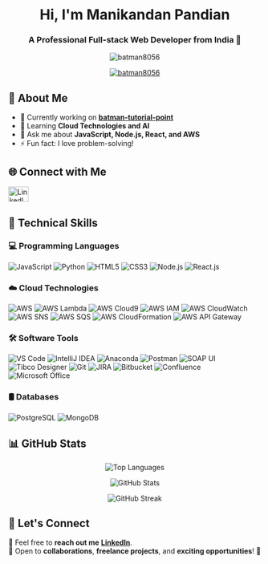 <h1 align="center">Hi, I'm Manikandan Pandian</h1>
<h3 align="center">A Professional Full-stack Web Developer from India 🚀</h3>

<p align="center">
  <img src="https://komarev.com/ghpvc/?username=batman8056&label=Profile%20views&color=0e75b6&style=flat" alt="batman8056" />
</p>

<p align="center">
  <a href="https://github.com/ryo-ma/github-profile-trophy">
    <img src="https://github-profile-trophy.vercel.app/?username=batman8056&theme=dracula" alt="batman8056" />
  </a>
</p>

## 🚀 About Me
- 🔭 Currently working on **[batman-tutorial-point](https://github.com/batman8056/batman-tutorial-point/)**  
- 🌱 Learning **Cloud Technologies and AI**  
- 💬 Ask me about **JavaScript, Node.js, React, and AWS**   
- ⚡ Fun fact: I love problem-solving!

## 🌐 Connect with Me
<p align="left">
  <a href="https://www.linkedin.com/in/manikandan-pandian-39b16621b/" target="blank">
    <img align="center" src="https://raw.githubusercontent.com/rahuldkjain/github-profile-readme-generator/master/src/images/icons/Social/linked-in-alt.svg" alt="LinkedIn" height="30" width="40" />
  </a>
</p>


## 🚀 **Technical Skills**  

### 💻 **Programming Languages**  
![JavaScript](https://img.shields.io/badge/JavaScript-%23323330.svg?style=plastic&logo=javascript&logoColor=%23F7DF1E) ![Python](https://img.shields.io/badge/Python-3670A0?style=plastic&logo=python&logoColor=ffdd54)  ![HTML5](https://img.shields.io/badge/HTML5-%23E34F26.svg?style=plastic&logo=html5&logoColor=white)  ![CSS3](https://img.shields.io/badge/CSS3-%231572B6.svg?style=plastic&logo=css3&logoColor=white)  ![Node.js](https://img.shields.io/badge/Node.js-339933?style=plastic&logo=nodedotjs&logoColor=white)  ![React.js](https://img.shields.io/badge/React-%2361DAFB.svg?style=plastic&logo=react&logoColor=white)  

### ☁️ **Cloud Technologies**  
![AWS](https://img.shields.io/badge/AWS-%23FF9900.svg?style=plastic&logo=amazonaws&logoColor=white)  ![AWS Lambda](https://img.shields.io/badge/AWS%20Lambda-FF9900?style=plastic&logo=awslambda&logoColor=white)  ![AWS Cloud9](https://img.shields.io/badge/AWS%20Cloud9-232F3E?style=plastic&logo=amazonaws&logoColor=white)  ![AWS IAM](https://img.shields.io/badge/AWS%20IAM-232F3E?style=plastic&logo=amazonaws&logoColor=white) ![AWS CloudWatch](https://img.shields.io/badge/AWS%20CloudWatch-FF9900?style=plastic&logo=amazonaws&logoColor=white)  ![AWS SNS](https://img.shields.io/badge/AWS%20SNS-FF4F8B?style=plastic&logo=amazonaws&logoColor=white)  ![AWS SQS](https://img.shields.io/badge/AWS%20SQS-FF9900?style=plastic&logo=amazonaws&logoColor=white)  ![AWS CloudFormation](https://img.shields.io/badge/AWS%20CloudFormation-00A1F1?style=plastic&logo=amazonaws&logoColor=white)  ![AWS API Gateway](https://img.shields.io/badge/AWS%20API%20Gateway-FF4F8B?style=plastic&logo=amazonaws&logoColor=white)  

### 🛠️ **Software Tools**  
![VS Code](https://img.shields.io/badge/VS%20Code-007ACC?style=plastic&logo=visualstudiocode&logoColor=white)  ![IntelliJ IDEA](https://img.shields.io/badge/IntelliJ%20IDEA-000000?style=plastic&logo=intellijidea&logoColor=white)  ![Anaconda](https://img.shields.io/badge/Anaconda-44A833?style=plastic&logo=anaconda&logoColor=white)  ![Postman](https://img.shields.io/badge/Postman-FF6C37?style=plastic&logo=postman&logoColor=white)  ![SOAP UI](https://img.shields.io/badge/SOAP%20UI-0044CC?style=plastic&logo=soapui&logoColor=white)  ![Tibco Designer](https://img.shields.io/badge/Tibco%20Designer-0033A0?style=plastic&logo=tibco&logoColor=white)  ![Git](https://img.shields.io/badge/Git-F05032?style=plastic&logo=git&logoColor=white)  ![JIRA](https://img.shields.io/badge/JIRA-0052CC?style=plastic&logo=jira&logoColor=white)  ![Bitbucket](https://img.shields.io/badge/Bitbucket-0052CC?style=plastic&logo=bitbucket&logoColor=white)  ![Confluence](https://img.shields.io/badge/Confluence-172B4D?style=plastic&logo=confluence&logoColor=white)  ![Microsoft Office](https://img.shields.io/badge/Microsoft%20Office-D83B01?style=plastic&logo=microsoftoffice&logoColor=white)  

### 🛢️ **Databases**  
![PostgreSQL](https://img.shields.io/badge/PostgreSQL-336791?style=plastic&logo=postgresql&logoColor=white) ![MongoDB](https://img.shields.io/badge/MongoDB-47A248?style=plastic&logo=mongodb&logoColor=white)  


## 📊 GitHub Stats
<p align="center">
  <img align="center" src="https://github-readme-stats.vercel.app/api/top-langs?username=batman8056&show_icons=true&locale=en&layout=compact&theme=tokyonight" alt="Top Languages" />
</p>

<p align="center">
  <img align="center" src="https://github-readme-stats.vercel.app/api?username=batman8056&show_icons=true&locale=en&theme=tokyonight" alt="GitHub Stats" />
</p>

<p align="center">
  <img align="center" src="https://github-readme-streak-stats.herokuapp.com/?user=batman8056&theme=tokyonight" alt="GitHub Streak" />
</p>

## 🎯 Let's Connect
📩 Feel free to **reach out me** **[LinkedIn](https://www.linkedin.com/in/manikandan-pandian-39b16621b/)**.   
📌 Open to **collaborations**, **freelance projects**, and **exciting opportunities**! 🚀

